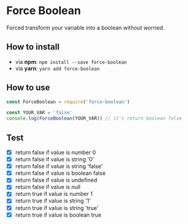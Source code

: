 # Force Boolean
Forced transform your variable into a boolean without worried.

## How to install

  * via **npm**: `npm install --save force-boolean`
  * via **yarn**: `yarn add force-boolean`

## How to use
```javascript
const ForceBoolean = require('force-boolean')

const YOUR_VAR = 'false'
console.log(ForceBoolean(YOUR_VAR)) // it's return boolean false
```

## Test
- [x] return false if value is number 0
- [x] return false if value is string '0'
- [x] return false if value is string 'false'
- [x] return false if value is boolean false
- [x] return false if value is undefined
- [x] return false if value is null
- [x] return true if value is number 1
- [x] return true if value is string '1'
- [x] return true if value is string 'true'
- [x] return true if value is boolean true
